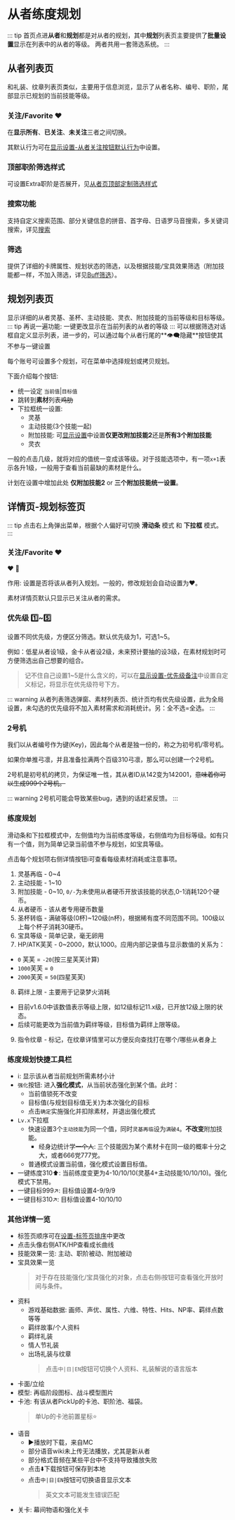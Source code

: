 # 从者练度规划

::: tip
首页点进**从者**和**规划**都是对从者的规划，其中**规划**列表页主要提供了**批量设置**显示在列表中的从者的等级。
两者共用一套筛选系统。
:::

## 从者列表页
和礼装、纹章列表页类似，主要用于信息浏览，显示了从者名称、编号、职阶，尾部显示已规划的当前技能等级。

### 关注/Favorite :heart:
在**显示所有**、**已关注**、**未关注**三者之间切换。

其默认行为可在[显示设置-从者关注按钮默认行为](./app_setting.md#显示设置)中设置。

### 顶部职阶筛选样式
可设置Extra职阶是否展开，见[从者页顶部定制筛选样式](./app_setting.md#显示设置)

### 搜索功能
支持自定义搜索范围、部分关键信息的拼音、首字母、日语罗马音搜索，多关键词搜索，详见[搜索](./search_filter.md)

### 筛选
提供了详细的卡牌属性、规划状态的筛选，以及根据技能/宝具效果筛选（附加技能都一样，不加入筛选，详见[Buff筛选](./buff_filter.md)）。

## 规划列表页
显示详细的从者灵基、圣杯、主动技能、灵衣、附加技能的当前等级和目标等级。
::: tip
再说一遍功能: 一键更改显示在当前列表的从者的等级
:::
可以根据筛选对话框自定义显示列表，进一步的，可以通过每个从者行尾的**:eye_speech_bubble:隐藏**按钮使其不参与一键设置

每个账号可设置多个规划，可在菜单中选择规划或拷贝规划。

下面介绍每个按钮:
- 统一设定 `当前值`|`目标值`
- 跳转到**素材**列表~~鸡肋~~
- 下拉框统一设置:
  - 灵基
  - 主动技能(3个技能一起)
  - 附加技能: 可[显示设置](./app_setting.md#显示设置)中设置**仅更改附加技能2**还是**所有3个附加技能**
  - 灵衣

一般的点击几级，就将对应的值统一变成该等级。对于技能选项中，有一项`x+1`表示各升1级，一般用于查看当前最缺的素材是什么。

计划在设置中增加此处 **仅附加技能2** or **三个附加技能统一设置**。

## 详情页-规划标签页

::: tip
点击右上角弹出菜单，根据个人偏好可切换 **滑动条** 模式 和 **下拉框** 模式。
:::

### 关注/Favorite :heart:
:heart: :white_heart:

作用: 设置是否将该从者列入规划。一般的，修改规划会自动设置为:heart:。

素材详情页默认只显示已关注从者的需求。

### 优先级 :one:~:five:
设置不同优先级，方便区分筛选。默认优先级为1，可选1~5。

例如：低星从者设1级，金卡从者设2级，未来预计要抽的设3级，在素材规划时可方便筛选出自己想要的组合。

> 记不住自己设置1~5是什么含义的，可以在[显示设置-优先级备注](./app_setting.md#显示设置)中设置自定义标记，将显示在优先级符号下方。

::: warning
从者列表筛选弹窗、素材列表页、统计页均有优先级设置，此为全局设置，未勾选的优先级将不加入素材需求和消耗统计。另：全不选=全选。
:::

### 2号机
我们以从者编号作为键(Key)，因此每个从者是独一份的，称之为初号机/零号机。

如果你单推弓凛，并且准备拉满两个百级310弓凛，那么可以创建一个2号机。

2号机是初号机的拷贝，为保证唯一性，其从者ID从142变为142001，~~意味着你可以生成999个2号机。~~

::: warning
2号机可能会导致某些bug，遇到的话赶紧反馈。
:::

### 练度规划

滑动条和下拉框模式中，左侧值均为当前练度等级，右侧值均为目标等级。如有只有一个值，则为简单记录当前值不参与规划，如宝具等级。

点击每个规划项右侧详情按钮:information_source:可查看每级素材消耗或注意事项。

1. 灵基再临 - 0~4
2. 主动技能 - 1~10
3. 附加技能 - 0~10, `0/-`为未使用从者硬币开放该技能的状态,0-1消耗120个硬币。
4. 从者硬币 - 该从者专用硬币数量
5. 圣杯转临 - 满破等级(0杯)~120级(n杯)，根据稀有度不同范围不同。100级以上每个杯子消耗30硬币。
6. 宝具等级 - 简单记录，毫无卵用
7. HP/ATK芙芙 - 0~2000，默认1000。应用内部记录值与显示数值的关系为：
  - `0` 芙芙 = `-20`(按三星芙芙计算)
  - `1000`芙芙 = `0`
  - `2000`芙芙 = `50`(四星芙芙)
8. 羁绊上限 - 主要用于记录梦火消耗
  - 目前v1.6.0中该数值表示等级上限，如12级标记11.x级，已开放12级上限的状态。
  - 后续可能更改为当前值为羁绊等级，目标值为羁绊上限等级。
9. 指令纹章 - 标记，在纹章详情里可以方便反向查找打在哪个/哪些从者身上

### 练度规划快捷工具栏
- :information_source:: 显示该从者当前规划所需素材小计
- `强化`按钮: 进入**强化模式**，从当前状态强化到某个值。此时：
  - 当前值锁死不改变
  - 目标值(与规划目标值无关)为本次强化的目标
  - 点击`确定`实施强化并扣除素材，并退出强化模式
- `Lv.x`下拉框
  - 快速设置3个`主动技能`为同一个值，同时`灵基再临`设为`满破4`。**不改变**附加技能。
    - 经身边统计学~~一个人~~: 三个技能因为某个素材卡在同一级的概率十分之大，或者666党777党。
  - 普通模式设置当前值，强化模式设置目标值。
- 一键练度310:arrow_up:: 当前练度变更为4-10/10/10(灵基4+主动技能10/10/10)。强化模式下禁用。
- 一键目标999:arrow_upper_right:: 目标值设置4-9/9/9
- 一键目标310:arrow_upper_right:: 目标值设置4-10/10/10

### 其他详情一览
- 标签页顺序可在[设置-标签页排序](./app_setting.md#显示设置)中更改
- 点击头像右侧ATK/HP查看成长曲线
- 技能效果一览: 主动、职阶被动、附加被动
- 宝具效果一览
  > 对于存在技能强化/宝具强化的对象，点击右侧:information_source:按钮可查看强化开放时间与条件。
- 资料
  - 游戏基础数据: 画师、声优、属性、六维、特性、Hits、NP率、羁绊点数等等
  - 羁绊故事/个人资料
  - 羁绊礼装
  - 情人节礼装
  - 出场礼装与纹章
    > 点击`中|日|EN`按钮可切换个人资料、礼装解说的语言版本
- 卡面/立绘
- 模型: 再临阶段图标、战斗模型图片
- 卡池: 有该从者PickUp的卡池、职阶池、福袋。
  > 单Up的卡池前置星标:star:
- 语音
  - :arrow_forward:播放时下载，来自MC
  - 部分语音wiki未上传无法播放，尤其是新从者
  - 部分格式音频在某些平台中不支持导致播放失败
  - 点击:arrow_down:下载按钮可保存到本地
  - 点击`中|日|EN`按钮可切换语音显示文本
    > 英文文本可能发生错误匹配
- 关卡: 幕间物语和强化关卡

